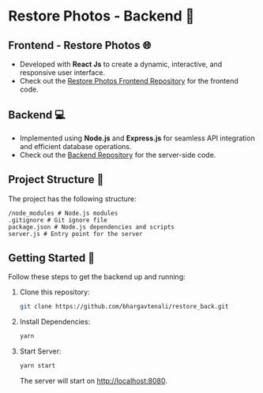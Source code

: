 # Restore Photos - Backend 🚀

## Frontend - Restore Photos 🌐

- Developed with **React Js** to create a dynamic, interactive, and responsive user interface.
- Check out the [Restore Photos Frontend Repository](https://github.com/bhargavtenali/restore-photos) for the frontend code.

## Backend 💻

- Implemented using **Node.js** and **Express.js** for seamless API integration and efficient database operations.
- Check out the [Backend Repository](https://github.com/bhargavtenali/restore_back) for the server-side code.

## Project Structure 📂

The project has the following structure:

```
/node_modules # Node.js modules
.gitignore # Git ignore file
package.json # Node.js dependencies and scripts
server.js # Entry point for the server
```

## Getting Started 🚀

Follow these steps to get the backend up and running:

1. Clone this repository:

   ```bash
   git clone https://github.com/bhargavtenali/restore_back.git
   ```

2. Install Dependencies:

   ```bash
   yarn
   ```

3. Start Server:

   ```bash
   yarn start
   ```

   The server will start on [http://localhost:8080](http://localhost:8080).
